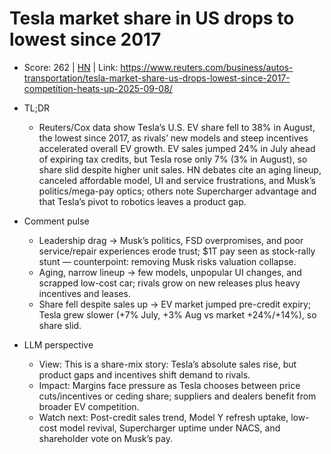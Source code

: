 # Tesla market share in US drops to lowest since 2017

- Score: 262 | [HN](https://news.ycombinator.com/item?id=45175588) | Link: https://www.reuters.com/business/autos-transportation/tesla-market-share-us-drops-lowest-since-2017-competition-heats-up-2025-09-08/

- TL;DR
    - Reuters/Cox data show Tesla’s U.S. EV share fell to 38% in August, the lowest since 2017, as rivals’ new models and steep incentives accelerated overall EV growth. EV sales jumped 24% in July ahead of expiring tax credits, but Tesla rose only 7% (3% in August), so share slid despite higher unit sales. HN debates cite an aging lineup, canceled affordable model, UI and service frustrations, and Musk’s politics/mega-pay optics; others note Supercharger advantage and that Tesla’s pivot to robotics leaves a product gap.

- Comment pulse
    - Leadership drag → Musk’s politics, FSD overpromises, and poor service/repair experiences erode trust; $1T pay seen as stock-rally stunt — counterpoint: removing Musk risks valuation collapse.
    - Aging, narrow lineup → few models, unpopular UI changes, and scrapped low-cost car; rivals grow on new releases plus heavy incentives and leases.
    - Share fell despite sales up → EV market jumped pre-credit expiry; Tesla grew slower (+7% July, +3% Aug vs market +24%/+14%), so share slid.

- LLM perspective
    - View: This is a share-mix story: Tesla’s absolute sales rise, but product gaps and incentives shift demand to rivals.
    - Impact: Margins face pressure as Tesla chooses between price cuts/incentives or ceding share; suppliers and dealers benefit from broader EV competition.
    - Watch next: Post-credit sales trend, Model Y refresh uptake, low-cost model revival, Supercharger uptime under NACS, and shareholder vote on Musk’s pay.

